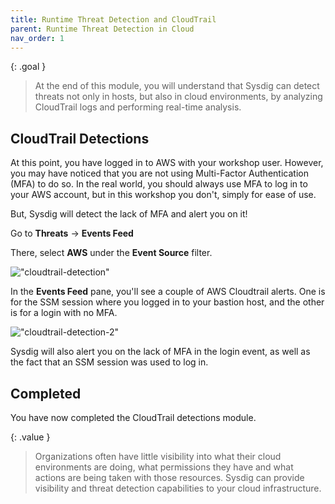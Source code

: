 ```yaml
---
title: Runtime Threat Detection and CloudTrail
parent: Runtime Threat Detection in Cloud
nav_order: 1
---
```


{: .goal }
> At the end of this module, you will understand that Sysdig can detect threats not only in hosts, but also in cloud environments, by analyzing CloudTrail logs and performing real-time analysis.


## CloudTrail Detections

At this point, you have logged in to AWS with your workshop user. However, you may have noticed that you are not using Multi-Factor Authentication (MFA) to do so. In the real world, you should always use MFA to log in to your AWS account, but in this workshop you don't, simply for ease of use.

But, Sysdig will detect the lack of MFA and alert you on it!

Go to **Threats** -> **Events Feed**

There, select **AWS** under the **Event Source** filter.

!["cloudtrail-detection"]({{site.baseurl}}/assets/images/aws-no-mfa-alert.png)

In the **Events Feed** pane, you'll see a couple of AWS Cloudtrail alerts. One is for the SSM session where you logged in to your bastion host, and the other is for a login with no MFA.

!["cloudtrail-detection-2"]({{site.baseurl}}/assets/images/aws-no-mfa-alert2.png)

Sysdig will also alert you on the lack of MFA in the login event, as well as the fact that an SSM session was used to log in.

## Completed

You have now completed the CloudTrail detections module.

{: .value }
> Organizations often have little visibility into what their cloud environments are doing, what permissions they have and what actions are being taken with those resources. Sysdig can provide visibility and threat detection capabilities to your cloud infrastructure.
